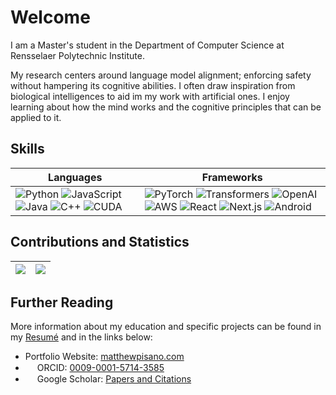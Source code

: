 # Welcome


I am a Master's student in the Department of Computer Science at Rensselaer Polytechnic Institute.

My research centers around language model alignment; enforcing safety without hampering its cognitive abilities.  I often draw inspiration from biological intelligences to aid im my work with artificial ones.  I enjoy learning about how the mind works and the cognitive principles that can be applied to it.


## Skills

<div align="center">

| Languages | Frameworks                                                                                                         
|---|--------------------------------------------------------------------------------------------------------------------|
| ![Python][python] ![JavaScript][javascript] ![Java][java] ![C++][cpp] ![CUDA][cuda] | ![PyTorch][pytorch] ![Transformers][transformers] ![OpenAI][openai] ![AWS][aws] ![React][react] ![Next.js][next] ![Android][android] |

</div>

[python]: https://img.shields.io/badge/Python-3c4352?style=flat&logo=python
[javascript]: https://img.shields.io/badge/JavaScript-3c4352?logo=javascript
[java]: https://img.shields.io/badge/Java-3c4352?logo=coffeescript
[cpp]: https://img.shields.io/badge/C%2B%2B-3c4352?style=flat&logo=cplusplus
[cuda]: https://img.shields.io/badge/CUDA-3c4352?style=flat&logo=nvidia


[pytorch]: https://img.shields.io/badge/PyTorch-3c4352?logo=pytorch
[transformers]: https://img.shields.io/badge/🤗_Transformers-3c4352
[openai]: https://img.shields.io/badge/OpenAI-3c4352?logo=openai
[react]: https://img.shields.io/badge/React-3c4352?logo=react
[next]: https://img.shields.io/badge/Next.js-3c4352?logo=next.js
[aws]: https://img.shields.io/badge/AWS-3c4352?logo=amazonaws
[android]: https://img.shields.io/badge/Android-3c4352?logo=android


## Contributions and Statistics

<div align="center">

| ![][profile summary] | ![][language summary] |
|----------------------|-----------------------|

</div>

[profile summary]: https://awesome-github-stats.azurewebsites.net/user-stats/matthew-pisano?cardType=level-alternate&theme=nord
[language summary]: https://github-readme-stats.vercel.app/api/top-langs/?username=matthew-pisano&layout=compact&theme=nord

## Further Reading


More information about my education and specific projects can be found in my [Resumé](https://github.com/matthew-pisano/Resume/blob/master/out/resume.pdf) and in the links below:


* Portfolio Website: [matthewpisano.com](https://matthewpisano.com/)
* <img src="https://orcid.org/assets/icons/favicon.ico" width="15"> ORCID: [0009-0001-5714-3585](https://orcid.org/0009-0001-5714-3585)
* <img src="https://scholar.google.com/favicon.ico" width="15"> Google Scholar: [Papers and Citations](https://scholar.google.com/citations?user=d3yZ9GEAAAAJ)
